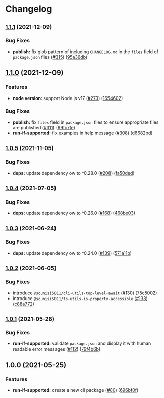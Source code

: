 # Changelog


## <span style="font-size:smaller">[1.1.1](https://www.github.com/sounisi5011/npm-packages/compare/run-if-supported-v1.1.0...run-if-supported-v1.1.1) (2021-12-09)</span>

### Bug Fixes

* **publish:** fix glob pattern of including `CHANGELOG.md` in the `files` field of `package.json` files ([#315](https://www.github.com/sounisi5011/npm-packages/issues/315)) ([95a36db](https://www.github.com/sounisi5011/npm-packages/commit/95a36db45185784b37cdbf3843746b3e808d67b3))


## [1.1.0](https://www.github.com/sounisi5011/npm-packages/compare/run-if-supported-v1.0.5...run-if-supported-v1.1.0) (2021-12-09)

### Features

* **node version:** support Node.js v17 ([#273](https://www.github.com/sounisi5011/npm-packages/issues/273)) ([1654602](https://www.github.com/sounisi5011/npm-packages/commit/1654602f39c434a9a72bb996a3dfd3d454c13e2f))


### Bug Fixes

* **publish:** fix `files` field in `package.json` files to ensure appropriate files are published ([#311](https://www.github.com/sounisi5011/npm-packages/issues/311)) ([99fc7fe](https://www.github.com/sounisi5011/npm-packages/commit/99fc7fe66eb180b7aeeaa10b60951b3767cbae3c))
* **run-if-supported:** fix examples in help message ([#308](https://www.github.com/sounisi5011/npm-packages/issues/308)) ([d6682bd](https://www.github.com/sounisi5011/npm-packages/commit/d6682bd9dd7cdab6afaec0298f619fd13c8e1c90))


## <span style="font-size:smaller">[1.0.5](https://www.github.com/sounisi5011/npm-packages/compare/run-if-supported-v1.0.4...run-if-supported-v1.0.5) (2021-11-05)</span>

### Bug Fixes

* **deps:** update dependency ow to ^0.28.0 ([#208](https://www.github.com/sounisi5011/npm-packages/issues/208)) ([fa50ded](https://www.github.com/sounisi5011/npm-packages/commit/fa50ded2e39af3d3367d6d51bd4af6de62a77db1))


## <span style="font-size:smaller">[1.0.4](https://www.github.com/sounisi5011/npm-packages/compare/run-if-supported-v1.0.3...run-if-supported-v1.0.4) (2021-07-05)</span>

### Bug Fixes

* **deps:** update dependency ow to ^0.26.0 ([#168](https://www.github.com/sounisi5011/npm-packages/issues/168)) ([468be03](https://www.github.com/sounisi5011/npm-packages/commit/468be035ecd1f84bbc266c87f4aaa34b65159926))


## <span style="font-size:smaller">[1.0.3](https://www.github.com/sounisi5011/npm-packages/compare/run-if-supported-v1.0.2...run-if-supported-v1.0.3) (2021-06-24)</span>

### Bug Fixes

* **deps:** update dependency ow to ^0.24.0 ([#139](https://www.github.com/sounisi5011/npm-packages/issues/139)) ([571a11b](https://www.github.com/sounisi5011/npm-packages/commit/571a11b4a9a7082a2cdaaf08a389d29e6d525262))


## <span style="font-size:smaller">[1.0.2](https://www.github.com/sounisi5011/npm-packages/compare/run-if-supported-v1.0.1...run-if-supported-v1.0.2) (2021-06-05)</span>

### Bug Fixes

* introduce `@sounisi5011/cli-utils-top-level-await` ([#130](https://www.github.com/sounisi5011/npm-packages/issues/130)) ([75c5002](https://www.github.com/sounisi5011/npm-packages/commit/75c500258f09b19ba045c1e3da1a135d274ed296))
* introduce `@sounisi5011/ts-utils-is-property-accessible` ([#133](https://www.github.com/sounisi5011/npm-packages/issues/133)) ([c88a772](https://www.github.com/sounisi5011/npm-packages/commit/c88a772b3c8327d7c983aefb1f3cdbd3499b5f11))


## <span style="font-size:smaller">[1.0.1](https://www.github.com/sounisi5011/npm-packages/compare/run-if-supported-v1.0.0...run-if-supported-v1.0.1) (2021-05-28)</span>

### Bug Fixes

* **run-if-supported:** validate `package.json` and display it with human readable error messages ([#112](https://www.github.com/sounisi5011/npm-packages/issues/112)) ([79f4b6b](https://www.github.com/sounisi5011/npm-packages/commit/79f4b6bbed78abac69a2b600dd4b1ea97ed2b2cf))


## 1.0.0 (2021-05-25)

### Features

* **run-if-supported:** create a new cli package ([#80](https://www.github.com/sounisi5011/npm-packages/issues/80)) ([696bf0f](https://www.github.com/sounisi5011/npm-packages/commit/696bf0fbb71be4cfb32ac37a20462e2f7132370d))